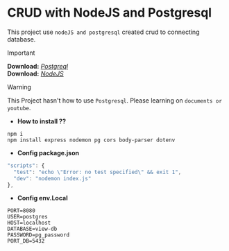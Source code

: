 # CRUD with NodeJS and Postgresql

This project use `nodeJS and postgresql` created crud to connecting database.

> [!IMPORTANT]
> **Download:** *[Postgreql](https://www.postgresql.org/download/)* <br />
> **Download:** *[NodeJS](https://nodejs.org/en/download/)*

> [!WARNING]
> This Project hasn't how to use `Postgresql`. Please learning on `documents or youtube`.

- **How to install ??**
```
npm i
npm install express nodemon pg cors body-parser dotenv
```

- **Config package.json**

```js
"scripts": {
  "test": "echo \"Error: no test specified\" && exit 1",
  "dev": "nodemon index.js"
},
```

- **Config env.Local**
```
PORT=8080
USER=postgres
HOST=localhost
DATABASE=view-db
PASSWORD=pg_password
PORT_DB=5432
```
